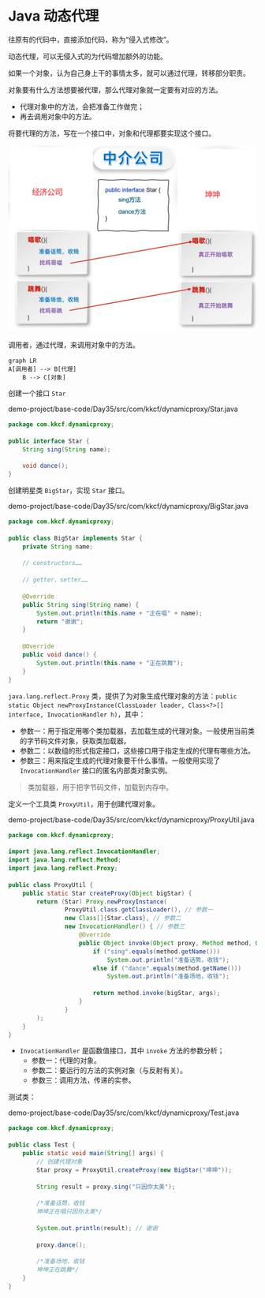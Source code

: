 # Java 动态代理

往原有的代码中，直接添加代码，称为“侵入式修改”。

动态代理，可以无侵入式的为代码增加额外的功能。

如果一个对象，认为自己身上干的事情太多，就可以通过代理，转移部分职责。

对象要有什么方法想要被代理，那么代理对象就一定要有对应的方法。

- 代理对象中的方法，会把准备工作做完；
- 再去调用对象中的方法。

将要代理的方法，写在一个接口中，对象和代理都要实现这个接口。

![动态代理](NodeAssets/动态代理.jpg)

调用者，通过代理，来调用对象中的方法。

```mermaid
graph LR
A[调用者] --> B[代理]
    B --> C[对象]
```

创建一个接口 `Star`

demo-project/base-code/Day35/src/com/kkcf/dynamicproxy/Star.java

```java
package com.kkcf.dynamicproxy;

public interface Star {
    String sing(String name);

    void dance();
}
```

创建明星类 `BigStar`，实现 `Star` 接口。

demo-project/base-code/Day35/src/com/kkcf/dynamicproxy/BigStar.java

```java
package com.kkcf.dynamicproxy;

public class BigStar implements Star {
    private String name;

    // constructors……

    // getter、setter……

    @Override
    public String sing(String name) {
        System.out.println(this.name + "正在唱" + name);
        return "谢谢";
    }

    @Override
    public void dance() {
        System.out.println(this.name + "正在跳舞");
    }
}
```

`java.lang.reflect.Proxy` 类，提供了为对象生成代理对象的方法：`public static Object newProxyInstance(ClassLoader loader, Class<?>[] interface, InvocationHandler h)`，其中：

- 参数一：用于指定用哪个类加载器，去加载生成的代理对象。一般使用当前类的字节码文件对象，获取类加载器。
- 参数二：以数组的形式指定接口，这些接口用于指定生成的代理有哪些方法。
- 参数三：用来指定生成的代理对象要干什么事情。一般使用实现了 `InvocationHandler` 接口的匿名内部类对象实例。

> 类加载器，用于把字节码文件，加载到内存中。

定义一个工具类 `ProxyUtil`，用于创建代理对象。

demo-project/base-code/Day35/src/com/kkcf/dynamicproxy/ProxyUtil.java

```java
package com.kkcf.dynamicproxy;

import java.lang.reflect.InvocationHandler;
import java.lang.reflect.Method;
import java.lang.reflect.Proxy;

public class ProxyUtil {
    public static Star createProxy(Object bigStar) {
        return (Star) Proxy.newProxyInstance(
                ProxyUtil.class.getClassLoader(), // 参数一
                new Class[]{Star.class}, // 参数二
                new InvocationHandler() { // 参数三
                    @Override
                    public Object invoke(Object proxy, Method method, Object[] args) throws Throwable {
                        if ("sing".equals(method.getName()))
                            System.out.println("准备话筒，收钱");
                        else if ("dance".equals(method.getName()))
                            System.out.println("准备场地，收钱");

                        return method.invoke(bigStar, args);
                    }
                }
        );
    }
}
```

- `InvocationHandler` 是函数值接口，其中 `invoke` 方法的参数分析；
  - 参数一：代理的对象。
  - 参数二：要运行的方法的实例对象（与反射有关）。
  - 参数三：调用方法，传递的实参。

测试类：

demo-project/base-code/Day35/src/com/kkcf/dynamicproxy/Test.java

```java
package com.kkcf.dynamicproxy;

public class Test {
    public static void main(String[] args) {
        // 创建代理对象
        Star proxy = ProxyUtil.createProxy(new BigStar("坤坤"));

        String result = proxy.sing("只因你太美");

        /*准备话筒，收钱
        坤坤正在唱只因你太美*/

        System.out.println(result); // 谢谢

        proxy.dance();

        /*准备场地，收钱
        坤坤正在跳舞*/
    }
}
```
